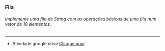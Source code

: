 ### Fila

###### Implemente uma fila de String com as operações básicas de uma fila num vetor de 10 elementos.

---

- Atividade google drive [Clicque aqui]('https://docs.google.com/presentation/d/1j9EEutqDkUGuvqNgcCTFWigB0Y6iAqPmzy6l7WOOsd0/edit#slide=id.g1d803dc8f5_0_123')
